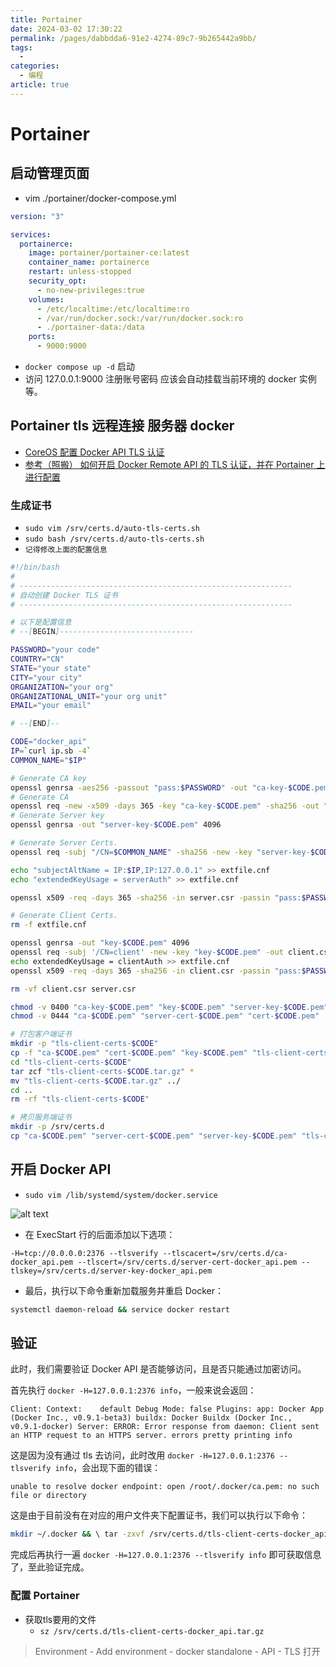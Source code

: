 ```yaml
---
title: Portainer
date: 2024-03-02 17:30:22
permalink: /pages/dabbdda6-91e2-4274-89c7-9b265442a9bb/
tags:
  - 
categories:
  - 编程
article: true
---
```


# Portainer

## 启动管理页面

- vim ./portainer/docker-compose.yml

```yaml
version: "3"

services:
  portainerce:
    image: portainer/portainer-ce:latest
    container_name: portainerce
    restart: unless-stopped
    security_opt:
      - no-new-privileges:true
    volumes:
      - /etc/localtime:/etc/localtime:ro
      - /var/run/docker.sock:/var/run/docker.sock:ro
      - ./portainer-data:/data
    ports:
      - 9000:9000
```

- `docker compose up -d` 启动
- 访问 127.0.0.1:9000 注册账号密码 应该会自动挂载当前环境的 docker 实例等。

## Portainer tls 远程连接 服务器 docker

- [CoreOS 配置 Docker API TLS 认证](https://cloud.tencent.com/developer/article/1335560)
- [参考（照搬） 如何开启 Docker Remote API 的 TLS 认证，并在 Portainer 上进行配置](https://www.xukecheng.tech/how-to-enable-tls-authentication-for-docker-remote-api)

### 生成证书

- `sudo vim /srv/certs.d/auto-tls-certs.sh`
- `sudo bash /srv/certs.d/auto-tls-certs.sh`
- `记得修改上面的配置信息`

```bash
#!/bin/bash
# 
# -------------------------------------------------------------
# 自动创建 Docker TLS 证书
# -------------------------------------------------------------

# 以下是配置信息
# --[BEGIN]------------------------------

PASSWORD="your code"
COUNTRY="CN"
STATE="your state"
CITY="your city"
ORGANIZATION="your org"
ORGANIZATIONAL_UNIT="your org unit"
EMAIL="your email"

# --[END]--

CODE="docker_api"
IP=`curl ip.sb -4`
COMMON_NAME="$IP"

# Generate CA key
openssl genrsa -aes256 -passout "pass:$PASSWORD" -out "ca-key-$CODE.pem" 4096
# Generate CA
openssl req -new -x509 -days 365 -key "ca-key-$CODE.pem" -sha256 -out "ca-$CODE.pem" -passin "pass:$PASSWORD" -subj "/C=$COUNTRY/ST=$STATE/L=$CITY/O=$ORGANIZATION/OU=$ORGANIZATIONAL_UNIT/CN=$COMMON_NAME/emailAddress=$EMAIL"
# Generate Server key
openssl genrsa -out "server-key-$CODE.pem" 4096

# Generate Server Certs.
openssl req -subj "/CN=$COMMON_NAME" -sha256 -new -key "server-key-$CODE.pem" -out server.csr

echo "subjectAltName = IP:$IP,IP:127.0.0.1" >> extfile.cnf
echo "extendedKeyUsage = serverAuth" >> extfile.cnf

openssl x509 -req -days 365 -sha256 -in server.csr -passin "pass:$PASSWORD" -CA "ca-$CODE.pem" -CAkey "ca-key-$CODE.pem" -CAcreateserial -out "server-cert-$CODE.pem" -extfile extfile.cnf

# Generate Client Certs.
rm -f extfile.cnf

openssl genrsa -out "key-$CODE.pem" 4096
openssl req -subj '/CN=client' -new -key "key-$CODE.pem" -out client.csr
echo extendedKeyUsage = clientAuth >> extfile.cnf
openssl x509 -req -days 365 -sha256 -in client.csr -passin "pass:$PASSWORD" -CA "ca-$CODE.pem" -CAkey "ca-key-$CODE.pem" -CAcreateserial -out "cert-$CODE.pem" -extfile extfile.cnf

rm -vf client.csr server.csr

chmod -v 0400 "ca-key-$CODE.pem" "key-$CODE.pem" "server-key-$CODE.pem"
chmod -v 0444 "ca-$CODE.pem" "server-cert-$CODE.pem" "cert-$CODE.pem"

# 打包客户端证书
mkdir -p "tls-client-certs-$CODE"
cp -f "ca-$CODE.pem" "cert-$CODE.pem" "key-$CODE.pem" "tls-client-certs-$CODE/"
cd "tls-client-certs-$CODE"
tar zcf "tls-client-certs-$CODE.tar.gz" *
mv "tls-client-certs-$CODE.tar.gz" ../
cd ..
rm -rf "tls-client-certs-$CODE"

# 拷贝服务端证书
mkdir -p /srv/certs.d
cp "ca-$CODE.pem" "server-cert-$CODE.pem" "server-key-$CODE.pem" "tls-client-certs-$CODE.tar.gz" /srv/certs.d/
```

## 开启 Docker API

- `sudo vim /lib/systemd/system/docker.service`

![alt text](https://www.notion.so/image/https%3A%2F%2Fs3-us-west-2.amazonaws.com%2Fsecure.notion-static.com%2Fefca8e37-c9f0-4c91-927c-eba88efd07a8%2FUntitled.png?table=block&id=a348ded6-ee3f-4d5c-b821-4bae2f30df34&cache=v2)

- 在 ExecStart 行的后面添加以下选项：

```text
-H=tcp://0.0.0.0:2376 --tlsverify --tlscacert=/srv/certs.d/ca-docker_api.pem --tlscert=/srv/certs.d/server-cert-docker_api.pem --tlskey=/srv/certs.d/server-key-docker_api.pem
```

- 最后，执行以下命令重新加载服务并重启 Docker：

```bash
systemctl daemon-reload && service docker restart
```

## 验证

此时，我们需要验证 Docker API 是否能够访问，且是否只能通过加密访问。

首先执行 `docker -H=127.0.0.1:2376 info`，一般来说会返回：

```text
Client: Context:    default Debug Mode: false Plugins: app: Docker App (Docker Inc., v0.9.1-beta3) buildx: Docker Buildx (Docker Inc., v0.9.1-docker) Server: ERROR: Error response from daemon: Client sent an HTTP request to an HTTPS server. errors pretty printing info
```

这是因为没有通过 tls 去访问，此时改用 `docker -H=127.0.0.1:2376 --tlsverify info`，会出现下面的错误：

```text
unable to resolve docker endpoint: open /root/.docker/ca.pem: no such file or directory
```

这是由于目前没有在对应的用户文件夹下配置证书，我们可以执行以下命令：

```bash
mkdir ~/.docker && \ tar -zxvf /srv/certs.d/tls-client-certs-docker_api.tar.gz -C ~/.docker && \ mv ~/.docker/ca-docker_api.pem ~/.docker/ca.pem && \ mv ~/.docker/cert-docker_api.pem ~/.docker/cert.pem && \ mv ~/.docker/key-docker_api.pem ~/.docker/key.pem
```

完成后再执行一遍 `docker -H=127.0.0.1:2376 --tlsverify info` 即可获取信息了，至此验证完成。

### 配置 Portainer

- 获取tls要用的文件
  - `sz /srv/certs.d/tls-client-certs-docker_api.tar.gz`

> Environment - Add environment - docker standalone - API - TLS 打开
